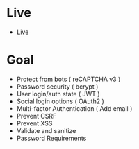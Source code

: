 # Live

- [Live](https://nuxt-auth-jwt.onrender.com)

# Goal

- Protect from bots	( reCAPTCHA v3 )
- Password security (	bcrypt )
- User login/auth state (	JWT )
- Social login options ( OAuth2 )
- Multi-factor Authentication (	Add email )
- Prevent CSRF
- Prevent XSS
- Validate and sanitize
- Password Requirements


